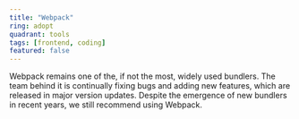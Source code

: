 ```yaml
---
title: "Webpack"
ring: adopt
quadrant: tools
tags: [frontend, coding]
featured: false
---
```


Webpack remains one of the, if not the most, widely used bundlers. The team behind it is continually fixing bugs and adding new features, which are released in major version updates. Despite the emergence of new bundlers in recent years, we still recommend using Webpack.
